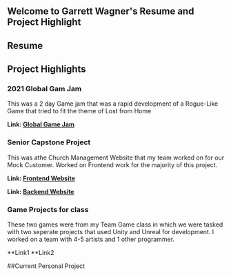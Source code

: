 ## Welcome to Garrett Wagner's Resume and Project Highlight

## Resume

## Project Highlights

### 2021 Global Gam Jam
This was a 2 day Game jam that was a rapid development of a Rogue-Like Game that tried to fit the theme of Lost from Home

**Link: [Global Game Jam](https://github.com/Coding-Cowboy/GlobalGameJam2021)**

### Senior Capstone Project
This was athe Church Management Website that my team worked on for our Mock Customer. Worked on Frontend work for the majority of this project.

**Link: [Frontend Website](https://github.com/tylerdavidjoy/SEV-Project-Vue)**

**Link: [Backend Website](https://github.com/tylerdavidjoy/SEV-Project-Node)**

### Game Projects for class
These two games were from my Team Game class in which we were tasked with two seperate projects that used Unity and Unreal for development. I worked on a team with 4-5 artists and 1 other programmer.

**Link1
**Link2


##Current Personal Project

### 

